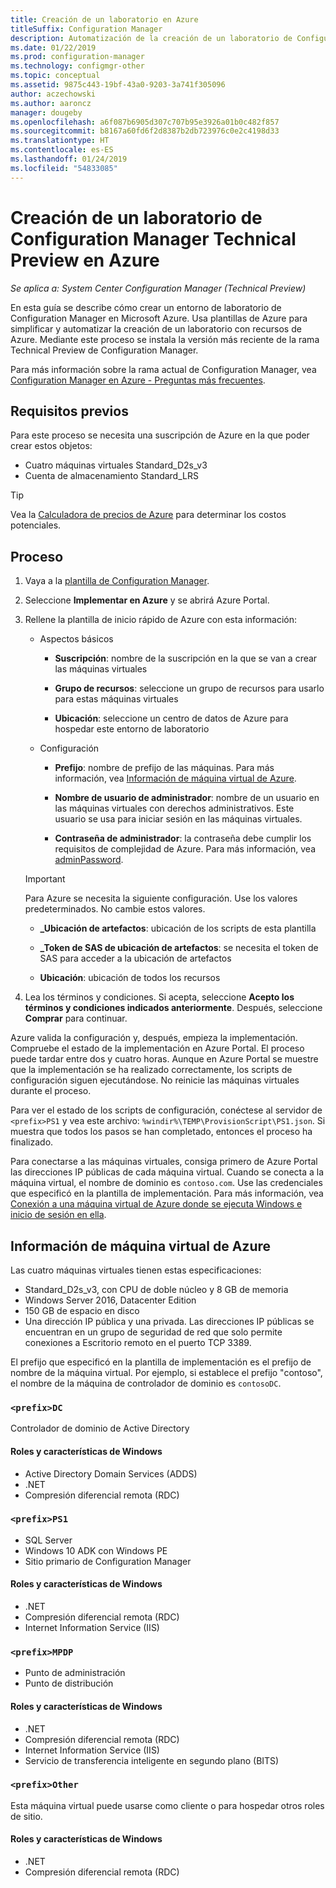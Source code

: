 ```yaml
---
title: Creación de un laboratorio en Azure
titleSuffix: Configuration Manager
description: Automatización de la creación de un laboratorio de Configuration Manager Technical Preview con plantillas de Azure
ms.date: 01/22/2019
ms.prod: configuration-manager
ms.technology: configmgr-other
ms.topic: conceptual
ms.assetid: 9875c443-19bf-43a0-9203-3a741f305096
author: aczechowski
ms.author: aaroncz
manager: dougeby
ms.openlocfilehash: a6f087b6905d307c707b95e3926a01b0c482f857
ms.sourcegitcommit: b8167a60fd6f2d8387b2db723976c0e2c4198d33
ms.translationtype: HT
ms.contentlocale: es-ES
ms.lasthandoff: 01/24/2019
ms.locfileid: "54833085"
---
```

# <a name="create-a-configuration-manager-technical-preview-lab-in-azure"></a>Creación de un laboratorio de Configuration Manager Technical Preview en Azure

*Se aplica a: System Center Configuration Manager (Technical Preview)*

<!--3556017-->

En esta guía se describe cómo crear un entorno de laboratorio de Configuration Manager en Microsoft Azure. Usa plantillas de Azure para simplificar y automatizar la creación de un laboratorio con recursos de Azure. Mediante este proceso se instala la versión más reciente de la rama Technical Preview de Configuration Manager. 

Para más información sobre la rama actual de Configuration Manager, vea [Configuration Manager en Azure - Preguntas más frecuentes](/sccm/core/understand/configuration-manager-on-azure).



## <a name="prerequisites"></a>Requisitos previos

Para este proceso se necesita una suscripción de Azure en la que poder crear estos objetos: 
- Cuatro máquinas virtuales Standard_D2s_v3
- Cuenta de almacenamiento Standard_LRS

> [!Tip]  
> Vea la [Calculadora de precios de Azure](https://azure.microsoft.com/pricing/calculator/) para determinar los costos potenciales.  



## <a name="process"></a>Proceso

1. Vaya a la [plantilla de Configuration Manager](https://azure.microsoft.com/resources/templates/sccm-technicalpreview/).  

2. Seleccione **Implementar en Azure** y se abrirá Azure Portal.  

3. Rellene la plantilla de inicio rápido de Azure con esta información:

    - Aspectos básicos  

        - **Suscripción**: nombre de la suscripción en la que se van a crear las máquinas virtuales  

        - **Grupo de recursos**: seleccione un grupo de recursos para usarlo para estas máquinas virtuales  

        - **Ubicación**: seleccione un centro de datos de Azure para hospedar este entorno de laboratorio  

    - Configuración  

        - **Prefijo**: nombre de prefijo de las máquinas. Para más información, vea [Información de máquina virtual de Azure](#azure-vm-info).  

        - **Nombre de usuario de administrador**: nombre de un usuario en las máquinas virtuales con derechos administrativos. Este usuario se usa para iniciar sesión en las máquinas virtuales.  

        - **Contraseña de administrador**: la contraseña debe cumplir los requisitos de complejidad de Azure. Para más información, vea [adminPassword](https://docs.microsoft.com/rest/api/compute/virtualmachines/createorupdate#osprofile).  

    > [!Important]  
    > Para Azure se necesita la siguiente configuración. Use los valores predeterminados. No cambie estos valores.  
    > 
    > - **\_Ubicación de artefactos**: ubicación de los scripts de esta plantilla <!-- https://raw.githubusercontent.com/Azure/azure-quickstart-templates/master/sccm-technicalpreview/ -->  
    >
    > - **\_Token de SAS de ubicación de artefactos**: se necesita el token de SAS para acceder a la ubicación de artefactos  
    > 
    > - **Ubicación**: ubicación de todos los recursos

4. Lea los términos y condiciones. Si acepta, seleccione **Acepto los términos y condiciones indicados anteriormente**. Después, seleccione **Comprar** para continuar. 

Azure valida la configuración y, después, empieza la implementación. Compruebe el estado de la implementación en Azure Portal. El proceso puede tardar entre dos y cuatro horas. Aunque en Azure Portal se muestre que la implementación se ha realizado correctamente, los scripts de configuración siguen ejecutándose. No reinicie las máquinas virtuales durante el proceso.

Para ver el estado de los scripts de configuración, conéctese al servidor de `<prefix>PS1` y vea este archivo: `%windir%\TEMP\ProvisionScript\PS1.json`. Si muestra que todos los pasos se han completado, entonces el proceso ha finalizado.

Para conectarse a las máquinas virtuales, consiga primero de Azure Portal las direcciones IP públicas de cada máquina virtual. Cuando se conecta a la máquina virtual, el nombre de dominio es `contoso.com`. Use las credenciales que especificó en la plantilla de implementación. Para más información, vea [Conexión a una máquina virtual de Azure donde se ejecuta Windows e inicio de sesión en ella](https://docs.microsoft.com/azure/virtual-machines/windows/connect-logon).



## <a name="azure-vm-info"></a>Información de máquina virtual de Azure

Las cuatro máquinas virtuales tienen estas especificaciones:
- Standard_D2s_v3, con CPU de doble núcleo y 8 GB de memoria  
- Windows Server 2016, Datacenter Edition
- 150 GB de espacio en disco
- Una dirección IP pública y una privada. Las direcciones IP públicas se encuentran en un grupo de seguridad de red que solo permite conexiones a Escritorio remoto en el puerto TCP 3389. 

El prefijo que especificó en la plantilla de implementación es el prefijo de nombre de la máquina virtual. Por ejemplo, si establece el prefijo "contoso", el nombre de la máquina de controlador de dominio es `contosoDC`.


### `<prefix>DC`

Controlador de dominio de Active Directory

#### <a name="windows-features-and-roles"></a>Roles y características de Windows
- Active Directory Domain Services (ADDS)
- .NET
- Compresión diferencial remota (RDC)


### `<prefix>PS1`

- SQL Server
- Windows 10 ADK con Windows PE 
- Sitio primario de Configuration Manager

#### <a name="windows-features-and-roles"></a>Roles y características de Windows
- .NET
- Compresión diferencial remota (RDC) 
- Internet Information Service (IIS)


### `<prefix>MPDP`

- Punto de administración
- Punto de distribución

#### <a name="windows-features-and-roles"></a>Roles y características de Windows
- .NET
- Compresión diferencial remota (RDC) 
- Internet Information Service (IIS)
- Servicio de transferencia inteligente en segundo plano (BITS)


### `<prefix>Other`

Esta máquina virtual puede usarse como cliente o para hospedar otros roles de sitio.

#### <a name="windows-features-and-roles"></a>Roles y características de Windows
- .NET
- Compresión diferencial remota (RDC) 


